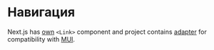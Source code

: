# Навигация

Next.js has [own](https://nextjs.org/docs/api-reference/next/link) `<Link>` component and project contains [adapter](/src/shared/components/Link/Link.tsx) for compatibility with [MUI](https://mui.com/guides/routing/#next-js).
